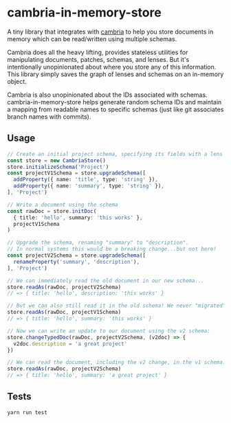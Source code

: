 # cambria-in-memory-store

A tiny library that integrates with [cambria](https://github.com/inkandswitch/cambria) to help you store documents in memory which can be read/written using multiple schemas.

Cambria does all the heavy lifting, provides stateless utilities for manipulating documents, patches, schemas, and lenses. But it's intentionally unopinionated about where you store any of this information. This library simply saves the graph of lenses and schemas on an in-memory object. 

Cambria is also unopinionated about the IDs associated with schemas. cambria-in-memory-store helps generate random schema IDs and maintain a mapping from readable names to specific schemas (just like git associates branch names with commits).

## Usage

```typescript
// Create an initial project schema, specifying its fields with a lens
const store = new CambriaStore()
store.initializeSchema('Project')
const projectV1Schema = store.upgradeSchema([
  addProperty({ name: 'title', type: 'string' }),
  addProperty({ name: 'summary', type: 'string' }),
], 'Project')

// Write a document using the schema
const rawDoc = store.initDoc(
  { title: 'hello', summary: 'this works' },
  projectV1Schema
)

// Upgrade the schema, renaming "summary" to "description".
// In normal systems this would be a breaking change...but not here!
const projectV2Schema = store.upgradeSchema([
  renameProperty('summary', 'description'),
], 'Project')

// We can immediately read the old document in our new schema...
store.readAs(rawDoc, projectV2Schema)
// => { title: 'hello', description: 'this works' }

// But we can also still read it in the old schema! We never "migrated" the data.
store.readAs(rawDoc, projectV1Schema)
// => { title: 'hello', summary: 'this works' }

// Now we can write an update to our document using the v2 schema:
store.changeTypedDoc(rawDoc, projectV2Schema, (v2doc) => {
  v2doc.description = 'a great project'
})

// We can read the document, including the v2 change, in the v1 schema:
store.readAs(rawDoc, projectV2Schema)
// => { title: 'hello', summary: 'a great project' }
```

## Tests

`yarn run test`